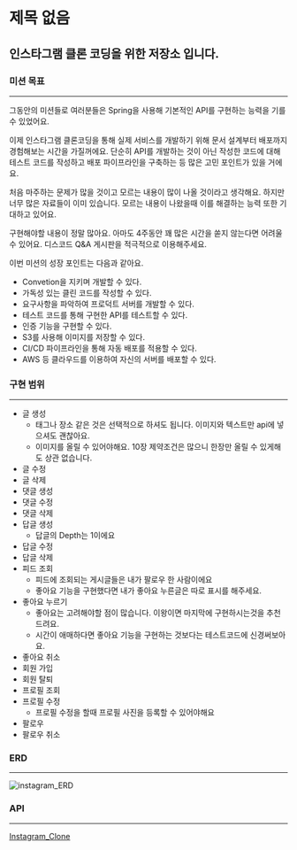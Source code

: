 # 제목 없음

## 인스타그램 클론 코딩을 위한 저장소 입니다.

### 미션 목표

---

그동안의 미션들로 여러분들은 Spring을 사용해 기본적인 API를 구현하는 능력을 기를 수 있었어요.

이제 인스타그램 클론코딩을 통해 실제 서비스를 개발하기 위해 문서 설계부터 배포까지 경험해보는 시간을 가질꺼에요. 단순히 API를 개발하는 것이 아닌 작성한 코드에 대해 테스트 코드를 작성하고 배포 파이프라인을 구축하는 등 많은 고민 포인트가 있을 거에요.

처음 마주하는 문제가 많을 것이고 모르는 내용이 많이 나올 것이라고 생각해요. 하지만 너무 많은 자료들이 이미 있습니다. 모르는 내용이 나왔을때 이를 해결하는 능력 또한 기대하고 있어요.

구현해야할 내용이 정말 많아요. 아마도 4주동안 꽤 많은 시간을 쏟지 않는다면 어려울 수 있어요. 디스코드 Q&A 게시판을 적극적으로 이용해주세요.

이번 미션의 성장 포인트는 다음과 같아요.

- Convetion을 지키며 개발할 수 있다.
- 가독성 있는 클린 코드를 작성할 수 있다.
- 요구사항을 파악하여 프로덕트 서버를 개발할 수 있다.
- 테스트 코드를 통해 구현한 API를 테스트할 수 있다.
- 인증 기능을 구현할 수 있다.
- S3를 사용해 이미지를 저장할 수 있다.
- CI/CD 파이프라인을 통해 자동 배포를 적용할 수 있다.
- AWS 등 클라우드를 이용하여 자신의 서버를 배포할 수 있다.

### 구현 범위

---

- 글 생성
    - 태그나 장소 같은 것은 선택적으로 하셔도 됩니다. 이미지와 텍스트만 api에 넣으셔도 괜찮아요.
    - 이미지를 올릴 수 있어야해요. 10장 제약조건은 많으니 한장만 올릴 수 있게해도 상관 없습니다.
- 글 수정
- 글 삭제
- 댓글 생성
- 댓글 수정
- 댓글 삭제
- 답글 생성
    - 답글의 Depth는 1이에요
- 답글 수정
- 답글 삭제
- 피드 조회
    - 피드에 조회되는 게시글들은 내가 팔로우 한 사람이에요
    - 좋아요 기능을 구현했다면 내가 좋아요 누른글은 따로 표시를 해주세요.
- 좋아요 누르기
    - 좋아요는 고려해야할 점이 많습니다. 이왕이면 마지막에 구현하시는것을 추천드려요.
    - 시간이 애매하다면 좋아요 기능을 구현하는 것보다는 테스트코드에 신경써보아요.
- 좋아요 취소
- 회원 가입
- 회원 탈퇴
- 프로필 조회
- 프로필 수정
    - 프로필 수정을 할때 프로필 사진을 등록할 수 있어야해요
- 팔로우
- 팔로우 취소

### ERD

---

![instagram_ERD](https://github.com/TaetaetaE01/Instagram_Clone/assets/68328998/89d69d1a-2152-4309-b0bb-bf093ae0b140)


### API

---

[Instagram_Clone](https://documenter.getpostman.com/view/18378325/2s9Yytgg46)